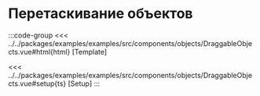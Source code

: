 # Перетаскивание объектов

<script lang="ts" setup>
import MapComponent from 'examples/src/components/objects/DraggableObjects.vue';
</script>

<map-component/>

:::code-group
<<< ../../packages/examples/examples/src/components/objects/DraggableObjects.vue#html{html} [Template]

<<< ../../packages/examples/examples/src/components/objects/DraggableObjects.vue#setup{ts} [Setup]
:::
